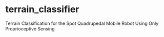 # terrain_classifier
Terrain Classification for the Spot Quadrupedal Mobile Robot Using Only Proprioceptive Sensing
